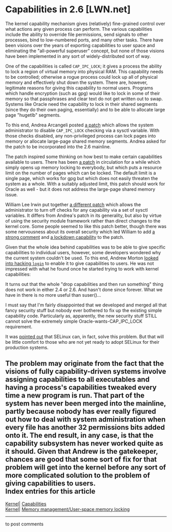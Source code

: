 # Capabilities in 2.6 [LWN.net]

The kernel capability mechanism gives (relatively) fine-grained control over what actions any given process can perform. The various capabilities include the ability to override file permissions, send signals to other processes, bind to low-numbered ports, and many other tasks. There have been visions over the years of exporting capabilities to user space and eliminating the "all-powerful superuser" concept, but none of those visions have been implemented in any sort of widely-distributed sort of way. 

One of the capabilities is called `CAP_IPC_LOCK`; it gives a process the ability to lock a region of virtual memory into physical RAM. This capability needs to be controlled; otherwise a rogue process could lock up all of physical memory and effectively shut down the system. There are, however, legitimate reasons for giving this capability to normal users. Programs which handle encryption (such as gpg) would like to lock in some of their memory so that passphrases and clear text do not get written out to swap. Systems like Oracle need the capability to lock in their shared segments (since they do their own paging, essentially) and to be able to allocate large page "hugetlb" segments. 

To this end, Andrea Arcangeli posted [a patch](/Articles/79110/) which allows the system administrator to disable `CAP_IPC_LOCK` checking via a sysctl variable. With those checks disabled, any non-privileged process can lock pages into memory or allocate large-page shared memory segments. Andrea asked for the patch to be incorporated into the 2.6 mainline. 

The patch inspired some thinking on how best to make certain capabilities available to users. There has been [a patch](http://marc.theaimsgroup.com/?l=linux-kernel&m=107980096115231&w=2) in circulation for a while which simply opens up memory locking to everybody, but which puts a resource limit on the number of pages which can be locked. The default limit is a single page, which works for gpg but which does not easily threaten the system as a whole. With a suitably adjusted limit, this patch should work for Oracle as well - but it does not address the large-page shared memory issue. 

William Lee Irwin put together [a different patch](/Articles/79204/) which allows the administrator to turn off checks for any capability via a set of sysctl variables. It differs from Andrea's patch in its generality, but also by virtue of using the security module framework rather than direct changes to the kernel core. Some people seemed to like this patch better, though there was some nervousness about its overall security which led William to add [a strong comment](/Articles/79205/) and [a lockdown capability](/Articles/79206/) to the patch. 

Given that the whole idea behind capabilities was to be able to give specific capabilities to individual users, however, some developers wondered why the current system couldn't be used. To this end, Andrew Morton [looked into hacking `login`](/Articles/79207/) to enable it to give capabilities to users. He was not impressed with what he found once he started trying to work with kernel capabilities: 

It turns out that the whole "drop capabilities and then run something" thing does not work in either 2.4 or 2.6. And hasn't done since forever. What we have in there is no more useful than suser()... 

I must say that I'm fairly disappointed that we developed and merged all that fancy security stuff but nobody ever bothered to fix up the existing simple capability code. Particularly as, apparently, the new security stuff STILL cannot solve the extremely simple Oracle-wants-CAP_IPC_LOCK requirement. 

It was [pointed out](/Articles/79208/) that SELinux can, in fact, solve this problem. But that will be little comfort to those who are not yet ready to adopt SELinux for their production systems. 

The problem may originate from the fact that the visions of fully capability-driven systems involve assigning capabilities to all executables and having a process's capabilities tweaked every time a new program is run. That part of the system has never been merged into the mainline, partly because nobody has ever really figured out how to deal with system administration when every file has another 32 permissions bits added onto it. The end result, in any case, is that the capability subsystem has never worked quite as it should. Given that Andrew is the gatekeeper, chances are good that some sort of fix for that problem will get into the kernel before any sort of more complicated solution to the problem of giving capabilities to users.  
Index entries for this article  
---  
[Kernel](/Kernel/Index)| [Capabilities](/Kernel/Index#Capabilities)  
[Kernel](/Kernel/Index)| [Memory management/User-space memory locking](/Kernel/Index#Memory_management-User-space_memory_locking)  
  


* * *

to post comments 
